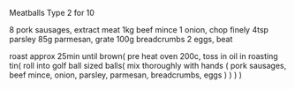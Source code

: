 Meatballs Type 2 for 10

8 pork sausages, extract meat
1kg beef mince
1 onion, chop finely
4tsp parsley
85g parmesan, grate
100g breadcrumbs
2 eggs, beat

roast approx 25min until brown(
	pre heat oven 200c,
	toss in oil in roasting tin(
		roll into golf ball sized balls(
			mix thoroughly with hands (
				pork sausages,
				beef mince,
				onion,
				parsley,
				parmesan,
				breadcrumbs,
				eggs
			)
		)
	)
)